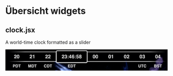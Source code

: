 # Übersicht widgets

## clock.jsx

A world-time clock formatted as a slider

![Clock widget screenshot](img/clock.png)
